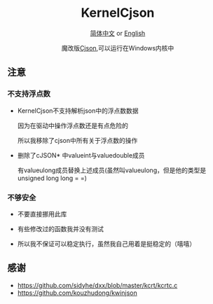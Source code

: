 <div align="center">

# KernelCjson

[简体中文](README-zh.md) or [English](README.md)  

魔改版[Cjson](https://github.com/DaveGamble/cJSON),可以运行在Windows内核中

</div>

## 注意
### 不支持浮点数
- KernelCjson不支持解析json中的浮点数数据

  因为在驱动中操作浮点数还是有点危险的
  
  所以我移除了cjson中所有关于浮点数的操作

- 删除了cJSON* 中valueint与valuedouble成员
  
  有valueulong成员替换上述成员(虽然叫valueulong，但是他的类型是unsigned long long = =)

### 不够安全
- 不要直接挪用此库

- 有些修改过的函数我并没有测试

- 所以我不保证可以稳定执行，虽然我自己用着是挺稳定的（嘻嘻）

## 感谢
- https://github.com/sidyhe/dxx/blob/master/kcrt/kcrtc.c
- https://github.com/kouzhudong/kwinjson
